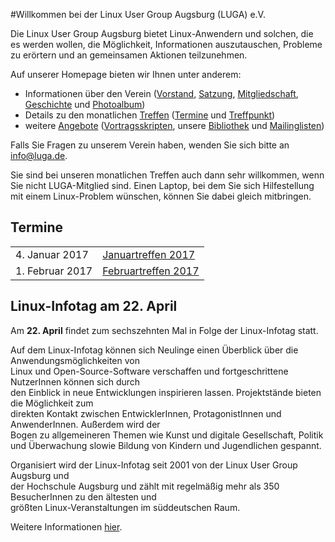 #Willkommen bei der Linux User Group Augsburg (LUGA) e.V.

Die Linux User Group Augsburg bietet Linux-Anwendern und solchen, die es werden wollen, die Möglichkeit, Informationen auszutauschen, Probleme zu erörtern und an gemeinsamen Aktionen teilzunehmen.

Auf unserer Homepage bieten wir Ihnen unter anderem:

* Informationen über den Verein ([Vorstand](/Wir_ueber_uns/Kontakte/), 
[Satzung](/Wir_ueber_uns/Satzung/), [Mitgliedschaft](/Wir_ueber_uns/Mitgliedschaft/), 
[Geschichte](/Wir_ueber_uns/Geschichte/) und [Photoalbum](/Wir_ueber_uns/Album/))
* Details zu den monatlichen [Treffen](/Treffen/) ([Termine](/Treffen/Termine/) und 
[Treffpunkt](/Treffen/Treffpunkt/))
* weitere [Angebote](/Angebote/) ([Vortragsskripten](/Angebote/Vortraege/),
unsere [Bibliothek](/Angebote/Bibliothek/) und [Mailinglisten](/Angebote/Mailinglisten/))

Falls Sie Fragen zu unserem Verein haben, wenden Sie sich bitte an info@luga.de.

Sie sind bei unseren monatlichen Treffen auch dann sehr willkommen, wenn Sie nicht LUGA-Mitglied sind. Einen Laptop, bei dem Sie sich Hilfestellung mit einem Linux-Problem wünschen, können Sie dabei gleich mitbringen. 

## Termine
|||
|-|-|
|4. Januar 2017|[Januartreffen 2017](/Treffen/Termine/01_2017/)|
|1. Februar 2017|[Februartreffen 2017](/Treffen/Termine/02_2017/)|

## Linux-Infotag am 22. April

Am **22. April** findet zum sechszehnten Mal in Folge der Linux-Infotag statt.

Auf dem Linux-Infotag können sich Neulinge einen Überblick über die Anwendungsmöglichkeiten von   
Linux und Open-Source-Software verschaffen und fortgeschrittene NutzerInnen können sich durch   
den Einblick in neue Entwicklungen inspirieren lassen. Projektstände bieten die Möglichkeit zum   
direkten Kontakt zwischen EntwicklerInnen, ProtagonistInnen und AnwenderInnen. Außerdem wird der   
Bogen zu allgemeineren Themen wie Kunst und digitale Gesellschaft, Politik und Überwachung slowie Bildung von Kindern und Jugendlichen gespannt.                        
                                                                                                      
Organisiert wird der Linux-Infotag seit 2001 von  der Linux User Group Augsburg und   
der Hochschule Augsburg und zählt mit regelmäßig mehr als 350 BesucherInnen zu den ältesten  und   
größten Linux-Veranstaltungen im süddeutschen Raum.

Weitere Informationen [hier](Aktionen/LIT-2017/).
